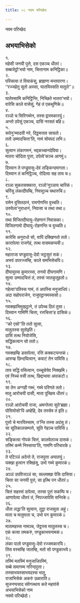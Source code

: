 ```yaml
---
title: ०८ नवम परिच्छेद

---
```

नवम परिच्छेद  


## अभयाभिसेको

१.  
महेसी जनयी पुत्ते, दस एकञ्‍च धीतरं।  
सब्बजेट्ठो’भयो नाम, चित्तानाम कनिट्ठिका॥  
२.  
पस्सित्वा तं वियाकंसु, ब्राह्मणा मन्तपारगा।  
‘‘रज्‍जहेतु सुतो अस्सा, घातयिस्सति मातुले’’॥  
३.  
घातेस्सामि कनिट्ठिन्ति, निच्छिते भातरा’भयो।  
वारेसि काले वासेसुं, गेहं तं एकथुणिके॥  
४.  
रञ्‍ञो च सिरिगब्भेन, तस्स द्वारमकारयुं।  
अन्तो ठपेसुं एकञ्‍च, दासिं नरसतं बहि॥  
५.  
रूपेनु’म्मादयी नरे, दिट्ठमत्ताव सायतो।  
ततो उम्मादचित्ता’ति, नामं सोपपदं लभि॥  
६.  
सुत्वान लंकागमनं, भद्दकच्‍चानदेविया।  
मातरा चोदिता पुत्ता, ठपेत्वे’कञ्‍च आगमुं॥  
७.  
दिस्वान ते पण्डुवासु-देवं लङ्किन्दमागता।  
दिस्वान तं कनिट्ठिञ्‍च, रोदित्वा सह ताय च॥  
८.  
रञ्‍ञा सुकतसक्‍कारा, रञ्‍ञो’नुञ्‍ञाय चारिकं।  
चरिंसु लंकादीपम्हि, निवसुञ्‍च यथारुचिं॥  
९.  
रामेन वुसितठानं, रामगोणन्ति वुच्‍चति।  
उरुवेला’नुराधानं, निवासा च तथा तथा॥  
१०.  
तथा विजितदीघायु-रोहणानं निवासका।  
विजितगामो दीघायु-रोहणन्ति च वुच्‍चति॥  
११.  
कारेसि अनुराधो सो, वापिं दक्खिणतो ततो।  
कारापेत्वा राजगेहं, तत्थ वासमकप्पयी॥  
१२.  
महाराजा पण्डुवासु-देवो जट्ठसुतं सकं।  
अभयं उपरज्‍जम्हि, काले समभिसेचयि॥  
१३.  
दीघायुस्स कुमारस्स, तनयो दीघगामणि।  
सुत्वा उम्मादचित्तं तं, तस्सं जातकुतूहलो॥  
१४.  
गहेत्वा’पतिस्स गामं, तं अपस्सि मनुजाधिपं।  
अदा सहोपराजेन, राजुपट्ठानमस्ससो॥  
१५.  
गवक्खाभिमुखट्ठाने, तं उपेच्‍च ठितं तुसा।  
दिस्वान गामिणिं चित्ता, रत्तचित्ता’ह दासिकं॥  
१६.  
‘‘को एसो’’ति ततो सुत्वा,  
मातुलस्स सुतोइति।  
दासिं तत्थ नियोजेसि,  
सद्धिंकत्वान सो ततो॥  
१७.  
गवक्खम्हि डसापेत्वा, रत्तिं कक्‍कटयन्तकं।  
आरुय्ह छिन्दयित्वान, कवाटं तेन पाविसि॥  
१८.  
ताय सद्धिं वसित्वान, पच्‍चूसेयेव निक्खमि।  
एवं निच्‍चं वसी तत्थ, छिद्दाभावा अपाकटो॥  
१९.  
सा तेन अग्गही गब्भं, गब्भे परिणते ततो।  
मातु आरोचयी दासी, माता पुच्छिय धीतरं॥  
२०.  
रञ्‍ञो आरोचयी राजा, अमन्तेत्वा सुते’ब्रह्मा।  
पोसियोसो’पि अम्हेहि, देव तस्सेव तं इति॥  
२१.  
पुत्तो चे मारयिस्साम, त’न्ति तस्स अदंसु तं।  
सा सूतिकालसम्पत्ते, सूति गेहञ्‍च पाविसिं॥  
२२.  
सङ्कित्वा गोपकं चित्तं, कालवेलञ्‍च दासकं।  
तस्मिं कम्मे निस्साया’ति, गामणि परिचारके॥  
२३.  
ते पटिञ्‍ञं अदेन्ते ते, राजपुत्ता अघातयुं।  
यक्खा हुत्वान रक्खिंसु, उभो गब्भे कुमारकं॥  
२४.  
अञ्‍ञं उपविजञ्‍ञं सा, सल्‍लक्खा पेसि दासिया।  
चित्ता सा जनयी पुत्तं, सा इत्थि पन धीतरं॥  
२५.  
चित्तं सहस्सं दापेत्वा, तस्सा पुत्तं सकम्पि च।  
आणापेत्वा धीतरं तं, निपज्‍जापेसि सन्तिके॥  
२६.  
धीता लद्धा’ति सुत्वान, तुट्ठा राजसुता अहुं।  
माता च मातुमाता च, उभो पन कुमारकं॥  
२७.  
मातामहस्स नामञ्‍च, जेट्ठस्स मातुलस्स च।  
एकं कत्वा तमकरुं, पण्डुकाभयनामकं॥  
२८.  
लंका पालो पण्डुवासु-देवो रज्‍जमकारयि।  
तिंस वस्सम्हि जातम्हि, मतो सो पण्डुकाभये॥  
२९.  
तस्मिं मतस्मिं मनुजाधिपस्मिं,  
सब्बे समागम्म नरिन्दपुत्ता।  
तस्साभयस्साभयदस्स भातु,  
राजाभिसेकं अकरुं उळाराति॥  
सुजनप्पसाद संवेगत्थाय कते महावंसे  
अभयाभिसेको नाम  
नवमो परिच्छेदो।  